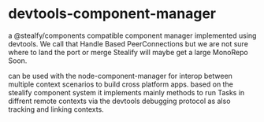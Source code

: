 # devtools-component-manager
a @stealfy/components compatible component manager implemented using devtools. We call that Handle Based PeerConnections but we are not sure where to land the port or merge Stealify will maybe get a large MonoRepo Soon.

can be used with the node-component-manager for interop between multiple context scenarios to build cross platform apps. based on the stealify component system
it implements mainly methods to run Tasks in diffrent remote contexts via the devtools debugging protocol as also tracking and linking contexts.

